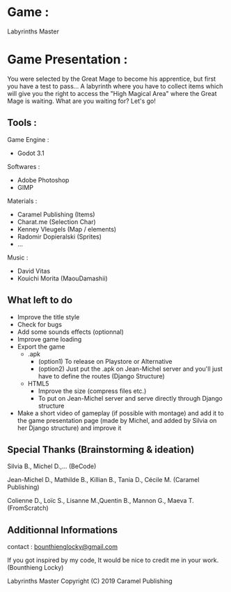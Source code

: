 # Game :

Labyrinths Master

# Game Presentation : 

You were selected by the Great Mage to become his apprentice, but first you have a test to pass...
A labyrinth where you have to collect items which will give you the right to access the "High Magical Area" where the Great Mage is waiting.
What are you waiting for? Let's go!


## Tools :

Game Engine :
- Godot 3.1

Softwares :

- Adobe Photoshop
- GIMP

Materials : 

- Caramel Publishing (Items)
- Charat.me (Selection Char)
- Kenney Vleugels (Map / elements)
- Radomir Dopieralski (Sprites)
- ...


Music : 

- David Vitas 
- Kouichi Morita (MaouDamashii)


## What left to do

* Improve the title style
* Check for bugs
* Add some sounds effects (optionnal)
* Improve game loading 
* Export the game
    * .apk 
      * (option1) To release on Playstore or Alternative
      * (option2) Just put the .apk on Jean-Michel server and you'll just have to define the routes (Django Structure)
    * HTML5
      * Improve the size (compress files etc.)
      * To put on Jean-Michel server and serve directly through Django structure
* Make a short video of gameplay (if possible with montage) and add it to the game presentation page (made by Michel, and added by Silvia on her Django structure) and improve it


      
## Special Thanks (Brainstorming & ideation)


Silvia B., Michel D.,... (BeCode)

Jean-Michel D., Mathilde B., Killian B., Tania D., Cécile M. (Caramel Publishing)

Colienne D., Loïc S., Lisanne M.,Quentin B., Mannon G., Maeva T. (FromScratch)

 
## Additionnal Informations


contact : bounthienglocky@gmail.com


If you got inspired by my code, It would be nice to credit me in your work. (Bounthieng Locky)


Labyrinths Master Copyright (C) 2019 Caramel Publishing

